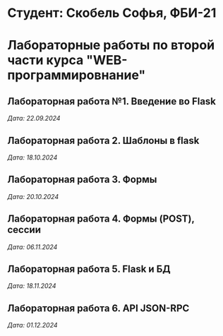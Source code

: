 # Студент: Скобель Софья, ФБИ-21

# Лабораторные работы по второй части курса "WEB-программировнание"

## Лабораторная работа №1. Введение во Flask

*Дата: 22.09.2024*

## Лабораторная работа 2. Шаблоны в flask
*Дата: 18.10.2024*

## Лабораторная работа 3. Формы
*Дата: 20.10.2024*

## Лабораторная работа 4. Формы (POST), сессии
*Дата: 06.11.2024*

## Лабораторная работа 5. Flask и БД
*Дата: 18.11.2024*

## Лабораторная работа 6. API JSON-RPC
*Дата: 01.12.2024*